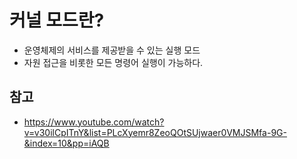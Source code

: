 # 커널 모드란?
* 운영체제의 서비스를 제공받을 수 있는 실행 모드
* 자원 접근을 비롯한 모든 명령어 실행이 가능하다.

## 참고
- https://www.youtube.com/watch?v=v30ilCpITnY&list=PLcXyemr8ZeoQOtSUjwaer0VMJSMfa-9G-&index=10&pp=iAQB
